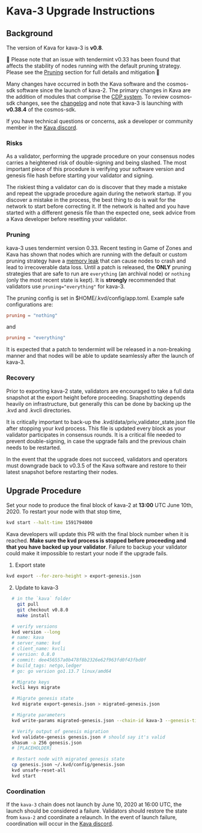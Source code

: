 # Kava-3 Upgrade Instructions

## Background

The version of Kava for kava-3 is __v0.8__.

🚨 Please note that an issue with tendermint v0.33 has been found that affects the stability of nodes running with the default pruning strategy. Please see the [Pruning](#Pruning) section for full details and mitigation 🚨

Many changes have occurred in both the Kava software and the cosmos-sdk software since the launch of kava-2. The primary changes in Kava are the addition of modules that comprise the [CDP system](https://docs.kava.io/). To review cosmos-sdk changes, see the [changelog](https://github.com/cosmos/cosmos-sdk/blob/v0.38.4/CHANGELOG.md) and note that kava-3 is launching with __v0.38.4__ of the cosmos-sdk.

If you have technical questions or concerns, ask a developer or community member in the [Kava discord](https://discord.com/invite/kQzh3Uv).

### Risks

As a validator, performing the upgrade procedure on your consensus nodes carries a heightened risk of double-signing and being slashed. The most important piece of this procedure is verifying your software version and genesis file hash before starting your validator and signing.

The riskiest thing a validator can do is discover that they made a mistake and repeat the upgrade procedure again during the network startup. If you discover a mistake in the process, the best thing to do is wait for the network to start before correcting it. If the network is halted and you have started with a different genesis file than the expected one, seek advice from a Kava developer before resetting your validator.

### Pruning

kava-3 uses tendermint version 0.33. Recent testing in Game of Zones and Kava has shown that nodes which are running with the default or custom pruning strategy have a [memory leak](https://github.com/tendermint/iavl/issues/256) that can cause nodes to crash and lead to irrecoverable data loss. Until a patch is released, the __ONLY__ pruning strategies that are safe to run are `everything` (an archival node) or `nothing` (only the most recent state is kept). It is __strongly__ recommended that validators use `pruning="everything"` for kava-3.

The pruning config is set in $HOME/.kvd/config/app.toml. Example safe configurations are:

```toml
pruning = "nothing"
```

and

```toml
pruning = "everything"
```

It is expected that a patch to tendermint will be released in a non-breaking manner and that nodes will be able to update seamlessly after the launch of kava-3.

### Recovery

Prior to exporting kava-2 state, validators are encouraged to take a full data snapshot at the export height before proceeding. Snapshotting depends heavily on infrastructure, but generally this can be done by backing up the .kvd and .kvcli directories.

It is critically important to back-up the .kvd/data/priv_validator_state.json file after stopping your kvd process. This file is updated every block as your validator participates in consensus rounds. It is a critical file needed to prevent double-signing, in case the upgrade fails and the previous chain needs to be restarted.

In the event that the upgrade does not succeed, validators and operators must downgrade back to v0.3.5 of the Kava software and restore to their latest snapshot before restarting their nodes.

## Upgrade Procedure

Set your node to produce the final block of kava-2 at __13:00__ UTC June 10th, 2020. To restart your node with that stop time,

```sh
kvd start --halt-time 1591794000
```

 Kava developers will update this PR with the final block number when it is reached. __Make sure the kvd process is stopped before proceeding and that you have backed up your validator__. Failure to backup your validator could make it impossible to restart your node if the upgrade fails.

1. Export state

  ```sh
  kvd export --for-zero-height > export-genesis.json
  ```

2. Update to kava-3

```sh
  # in the `kava` folder
    git pull
    git checkout v0.8.0
    make install

  # verify versions
  kvd version --long
  # name: kava
  # server_name: kvd
  # client_name: kvcli
  # version: 0.8.0
  # commit: dee456557a0b478f8b2326e62f963fd0f43fbd0f
  # build_tags: netgo,ledger
  # go: go version go1.13.7 linux/amd64

  # Migrate keys
  kvcli keys migrate

  # Migrate genesis state
  kvd migrate export-genesis.json > migrated-genesis.json

  # Migrate parameters
  kvd write-params migrated-genesis.json --chain-id kava-3 --genesis-time 2020-06-10T14:00:00Z > genesis.json

  # Verify output of genesis migration
  kvd validate-genesis genesis.json # should say it's valid
  shasum -a 256 genesis.json
  # [PLACEHOLDER]

  # Restart node with migrated genesis state
  cp genesis.json ~/.kvd/config/genesis.json
  kvd unsafe-reset-all
  kvd start
```

### Coordination

If the `kava-3` chain does not launch by June 10, 2020 at 16:00 UTC, the launch should be considered a failure. Validators should restore the state from `kava-2` and coordinate a relaunch. In the event of launch failure, coordination will occur in the [Kava discord](https://discord.com/invite/kQzh3Uv).
